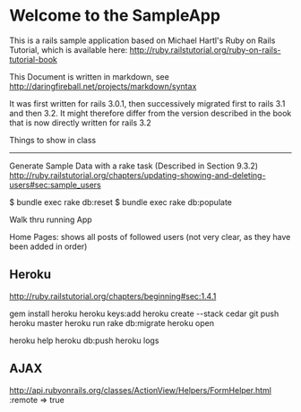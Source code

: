 Welcome to the SampleApp
========================
This is a rails sample application based on Michael Hartl's Ruby on Rails Tutorial, which is available 
here: <http://ruby.railstutorial.org/ruby-on-rails-tutorial-book>

This Document is written in markdown, see
<http://daringfireball.net/projects/markdown/syntax>

It was first written for rails 3.0.1, then successively migrated first to rails 3.1 and then 3.2. It might therefore differ from the version described in the book that is now directly written for rails 3.2


Things to show in class
________________________

Generate Sample Data with a rake task
(Described in Section 9.3.2)
http://ruby.railstutorial.org/chapters/updating-showing-and-deleting-users#sec:sample_users

$ bundle exec rake db:reset
$ bundle exec rake db:populate




Walk thru running App

Home Pages: shows all posts of followed users
(not very clear, as they have been added in order)

Heroku
------
<http://ruby.railstutorial.org/chapters/beginning#sec:1.4.1>

  gem install heroku
  heroku keys:add
  heroku create --stack cedar
  git push heroku master
  heroku run rake db:migrate
  heroku open


  heroku help
  heroku db:push
  heroku logs

AJAX
----
http://api.rubyonrails.org/classes/ActionView/Helpers/FormHelper.html
:remote => true
